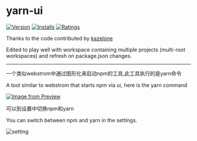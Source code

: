 # yarn-ui

[![Version](https://vsmarketplacebadge.apphb.com/version-short/xqchen.yarn-ui.svg)](https://marketplace.visualstudio.com/items?itemName=xqchen.yarn-ui)
[![Installs](https://vsmarketplacebadge.apphb.com/installs-short/xqchen.yarn-ui.svg)](https://marketplace.visualstudio.com/items?itemName=xqchen.yarn-ui)
[![Ratings](https://vsmarketplacebadge.apphb.com/rating-short/xqchen.yarn-ui.svg)](https://marketplace.visualstudio.com/items?itemName=xqchen.yarn-ui)

Thanks to the code contributed by [kazelone](https://github.com/kazelone/yarn-ui)

Edited to play well with workspace containing multiple projects (multi-root workspaces) and refresh on package.json changes.

---

一个类似webstrom中通过图形化来启动npm的工具,此工具执行的是yarn命令

A tool similar to webstrom that starts npm via ui, here is the yarn command

[![Image from Preview](https://i.loli.net/2019/07/07/5d20d69d4e47a69395.png)](https://i.loli.net/2019/07/07/5d20d69d4e47a69395.png)

可以到设置中切换npm和yarn

You can switch between npm and yarn in the settings.

![setting](https://i.loli.net/2019/07/08/5d22a41ae7d6286449.png)
